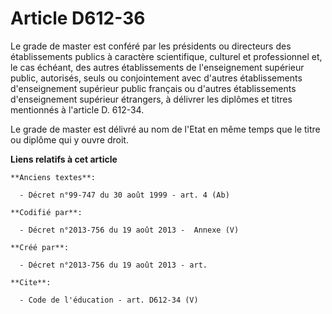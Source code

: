 # Article D612-36

Le grade de master est conféré par les présidents ou directeurs des établissements publics à caractère scientifique, culturel
et professionnel et, le cas échéant, des autres établissements de l'enseignement supérieur public, autorisés, seuls ou
conjointement avec d'autres établissements d'enseignement supérieur public français ou d'autres établissements d'enseignement
supérieur étrangers, à délivrer les diplômes et titres mentionnés à l'article D. 612-34. 

Le grade de master est délivré au nom de l'Etat en même temps que le titre ou diplôme qui y ouvre droit.

**Liens relatifs à cet article**

	**Anciens textes**:

	  - Décret n°99-747 du 30 août 1999 - art. 4 (Ab)

	**Codifié par**:

	  - Décret n°2013-756 du 19 août 2013 -  Annexe (V)

	**Créé par**:

	  - Décret n°2013-756 du 19 août 2013 - art.

	**Cite**:

	  - Code de l'éducation - art. D612-34 (V)
